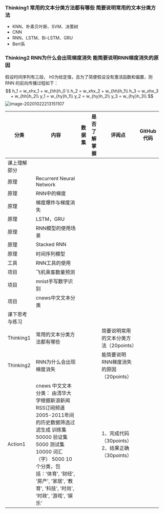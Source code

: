 ### Thinking1  常用的文本分类方法都有哪些      简要说明常用的文本分类方法

* KNN、朴素贝叶斯、SVM、决策树
* CNN
* RNN、LSTM、Bi-LSTM、GRU
* Bert系

###  Thinking2  RNN为什么会出现梯度消失      能简要说明RNN梯度消失的原因 

假设时间序列有三段， ℎ0为给定值，且为了简便假设没有激活函数和偏置，则 RNN 的前向传播过程如下：
$$
h_1 = w_xhx_1 + w_{hh}h_0 \\
h_2 = w_xhx_2 + w_{hh}h_1\\
h_3 = w_xhx_3 + w_{hh}h_2\\
	y_1 = w_{hy}h_1\\
	y_2 = w_{hy}h_2\\
	y_3 = w_{hy}h_3\\
$$
![image-20201022213151107](C:\Users\Zhou\AppData\Roaming\Typora\typora-user-images\image-20201022213151107.png)





| 分类           | 内容                                                         | 数据集 | 是否了解掌握 | 评阅点                                              | GitHub代码 |
| -------------- | ------------------------------------------------------------ | ------ | ------------ | --------------------------------------------------- | ---------- |
| 课上理解部分   |                                                              |        |              |                                                     |            |
| 原理           | Recurrent Neural Network                                     |        |              |                                                     |            |
| 原理           | RNN中的梯度                                                  |        |              |                                                     |            |
| 原理           | 梯度爆炸与梯度消失                                           |        |              |                                                     |            |
| 原理           | LSTM，GRU                                                    |        |              |                                                     |            |
| 原理           | RNN模型的使用场景                                            |        |              |                                                     |            |
| 原理           | Stacked RNN                                                  |        |              |                                                     |            |
| 原理           | 时间序列模型                                                 |        |              |                                                     |            |
| 工具           | RNN工具的使用                                                |        |              |                                                     |            |
| 项目           | 飞机乘客数量预测                                             |        |              |                                                     |            |
| 项目           | mnist手写数字识别                                            |        |              |                                                     |            |
| 项目           | cnews中文文本分类                                            |        |              |                                                     |            |
| 课下思考与练习 |                                                              |        |              |                                                     |            |
| Thinking1      | 常用的文本分类方法都有哪些                                   |        |              | 简要说明常用的文本分类方法（20points）              |            |
| Thinking2      | RNN为什么会出现梯度消失                                      |        |              | 能简要说明RNN梯度消失的原因（20points）             |            |
| Action1        | cnews 中文文本分类：     由清华大学根据新浪新闻RSS订阅频道2005-2011年间的历史数据筛选过滤生成     训练集 50000     验证集 5000     测试集 10000     词汇（字） 5000     10个分类，包括：'体育', '财经', '房产', '家居', '教育', '科技', '时尚', '时政', '游戏', '娱乐' |        |              | 1、完成代码（30points）     2、结果正确（30points） |            |